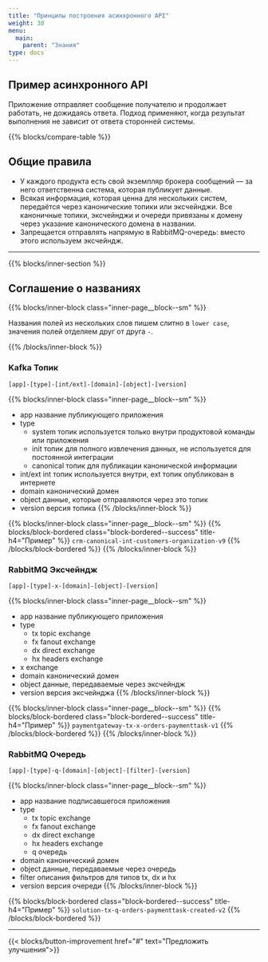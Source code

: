 ```yaml
---
title: "Принципы построения асинхронного API"
weight: 30
menu:
  main:
    parent: "Знания"
type: docs
---
```


## Пример асинхронного API

Приложение отправляет сообщение получателю и продолжает работать, не дожидаясь ответа. Подход применяют, когда результат выполнения не зависит от ответа сторонней системы.

{{% blocks/compare-table %}}

## Общие правила

* У каждого продукта есть свой экземпляр брокера сообщений — за него ответственна система, которая публикует данные.
* Всякая информация, которая ценна для нескольких систем, передаётся через канонические топики или эксчейнджи. Все каноничные топики, эксчейнджи и очереди привязаны к домену через указание канонического домена в&nbsp;названии.
* Запрещается отправлять напрямую в RabbitMQ-очередь: вместо этого используем эксчейндж.

---

{{% blocks/inner-section %}}
## Соглашение о названиях

{{% blocks/inner-block  class="inner-page__block--sm" %}}

Названия полей из нескольких слов пишем слитно в `lower case`, значения полей отделяем друг от друга `-`.


{{% /blocks/inner-block %}}

### Kafka Топик

`[app]-[type]-[int/ext]-[domain]-[object]-[version]`

{{% blocks/inner-block  class="inner-page__block--sm" %}}
* <span class="code code--default">app</span> название публикующего приложения
* <span class="code code--default">type</span>
  * <span class="code code--default">system</span> топик используется только внутри продуктовой команды или приложения
  * <span class="code code--default">init</span> топик для полного извлечения данных, не используется для постоянной интеграции
  * <span class="code code--default">canonical</span> топик для публикации канонической информации
* <span class="code code--default">int/ext int</span> топик используется внутри, ext топик опубликован в интернете
* <span class="code code--default">domain</span> канонический домен
* <span class="code code--default">object</span> данные, которые отправляются через это топик
* <span class="code code--default">version</span> версия топика
{{% /blocks/inner-block %}}

{{% blocks/inner-block  class="inner-page__block--sm" %}}
{{% blocks/block-bordered class="block-bordered--success" title-h4="Пример" %}}
`crm-canonical-int-customers-organization-v9`
{{% /blocks/block-bordered %}}
{{% /blocks/inner-block %}}

### RabbitMQ Эксчейндж

`[app]-[type]-x-[domain]-[object]-[version]`

{{% blocks/inner-block  class="inner-page__block--sm" %}}
* <span class="code code--default">app</span> название публикующего приложения
* <span class="code code--default">type</span>
  * <span class="code code--default">tx</span> topic exchange
  * <span class="code code--default">fx</span> fanout exchange
  * <span class="code code--default">dx</span> direct exchange
  * <span class="code code--default">hx</span> headers exchange
* <span class="code code--default">x</span> exchange
* <span class="code code--default">domain</span> канонический домен
* <span class="code code--default">object</span> данные, передаваемые через эксчейндж
* <span class="code code--default">version</span> версия эксчейнджа
{{% /blocks/inner-block %}}

{{% blocks/inner-block  class="inner-page__block--sm" %}}
{{% blocks/block-bordered class="block-bordered--success" title-h4="Пример" %}}
`paymentgateway-tx-x-orders-paymenttask-v1`
{{% /blocks/block-bordered %}}
{{% /blocks/inner-block %}}

### RabbitMQ Очередь

`[app]-[type]-q-[domain]-[object]-[filter]-[version]`

{{% blocks/inner-block  class="inner-page__block--sm" %}}
* <span class="code code--default">app</span> название подписавшегося приложения
* <span class="code code--default">type</span>
  * <span class="code code--default">tx</span> topic exchange
  * <span class="code code--default">fx</span> fanout exchange
  * <span class="code code--default">dx</span> direct exchange
  * <span class="code code--default">hx</span> headers exchange
  * <span class="code code--default">q</span> очередь 
* <span class="code code--default">domain</span> канонический домен
* <span class="code code--default">object</span> данные, передаваемые через очередь 
* <span class="code code--default">filter</span> описания фильтров для типов tx, dx и hx
* <span class="code code--default">version</span> версия очереди
{{% /blocks/inner-block %}}

{{% blocks/block-bordered class="block-bordered--success" title-h4="Пример" %}}
`solution-tx-q-orders-paymenttask-created-v2`
{{% /blocks/block-bordered %}}

---

{{< blocks/button-improvement href="#" text="Предложить улучшения">}}
